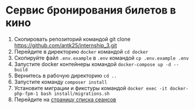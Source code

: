 # Сервис бронирования билетов в кино 

1. Скопировать репозиторий командой git clone https://github.com/antk25/internship_3.git
2. Перейдите в директорию `docker` командой `cd docker`
3. Скопируйте файл `.env.example` в `.env` командой `cp .env.example .env`
4. Запустите docker контейнеры командой `docker-compose up -d --build`
5. Вернитесь в рабочую директорию `cd ..`
6. Запустите команду `composer install`
7. Установите миграции и фикстуры командой `docker exec -it docker-php-fpm-1 bash install/migrations.sh`
8. Перейдите на [страницу списка сеансов](http://localhost/films)
